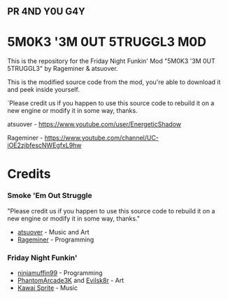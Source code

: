 ## PR 4ND Y0U G4Y

# 5M0K3 '3M 0UT 5TRUGGL3 M0D

This is the repository for the Friday Night Funkin' Mod "5M0K3 '3M 0UT 5TRUGGL3" by Rageminer & atsuover.

This is the modified source code from the mod, you're able to download it and peek inside yourself.

`Please credit us if you happen to use this source code to rebuild it on a new engine or modify it in some way, thanks.

atsuover - https://www.youtube.com/user/EnergeticShadow

Rageminer - https://www.youtube.com/channel/UC-iOE2zjbfescNWEgfxL9hw

# Credits

### Smoke 'Em Out Struggle
"Please credit us if you happen to use this source code to rebuild it on a new engine or modify it in some way, thanks."
- [atsuover](https://www.youtube.com/user/EnergeticShadow) - Music and Art
- [Rageminer](https://www.youtube.com/channel/UC-iOE2zjbfescNWEgfxL9hw) - Programming

### Friday Night Funkin'
 - [ninjamuffin99](https://twitter.com/ninja_muffin99) - Programming
 - [PhantomArcade3K](https://twitter.com/phantomarcade3k) and [Evilsk8r](https://twitter.com/evilsk8r) - Art
 - [Kawai Sprite](https://twitter.com/kawaisprite) - Music
